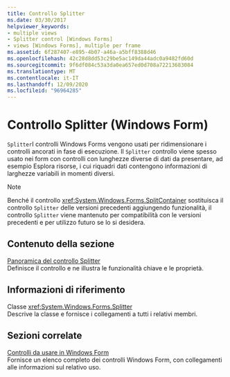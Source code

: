 ```yaml
---
title: Controllo Splitter
ms.date: 03/30/2017
helpviewer_keywords:
- multiple views
- Splitter control [Windows Forms]
- views [Windows Forms], multiple per frame
ms.assetid: 6f287407-e895-4b07-a46a-a5bff8388d46
ms.openlocfilehash: 42c28d8dd53c29be5ac149da44adc0a9482fd60d
ms.sourcegitcommit: 9f6df084c53a3da0ea657ed0d708a72213683084
ms.translationtype: MT
ms.contentlocale: it-IT
ms.lasthandoff: 12/09/2020
ms.locfileid: "96964285"
---
```

# <a name="splitter-control-windows-forms"></a>Controllo Splitter (Windows Form)
`Splitter`I controlli Windows Forms vengono usati per ridimensionare i controlli ancorati in fase di esecuzione. Il `Splitter` controllo viene spesso usato nei form con controlli con lunghezze diverse di dati da presentare, ad esempio Esplora risorse, i cui riquadri dati contengono informazioni di larghezze variabili in momenti diversi.  
  
> [!NOTE]
> Benché il controllo <xref:System.Windows.Forms.SplitContainer> sostituisca il controllo `Splitter` delle versioni precedenti aggiungendo funzionalità, il controllo `Splitter` viene mantenuto per compatibilità con le versioni precedenti e per utilizzo futuro se lo si desidera.  
  
## <a name="in-this-section"></a>Contenuto della sezione  
 [Panoramica del controllo Splitter](splitter-control-overview-windows-forms.md)  
 Definisce il controllo e ne illustra le funzionalità chiave e le proprietà.  
  
## <a name="reference"></a>Informazioni di riferimento  
 Classe <xref:System.Windows.Forms.Splitter>  
 Descrive la classe e fornisce i collegamenti a tutti i relativi membri.  
  
## <a name="related-sections"></a>Sezioni correlate  
 [Controlli da usare in Windows Form](controls-to-use-on-windows-forms.md)  
 Fornisce un elenco completo dei controlli Windows Form, con collegamenti alle informazioni sul relativo uso.
